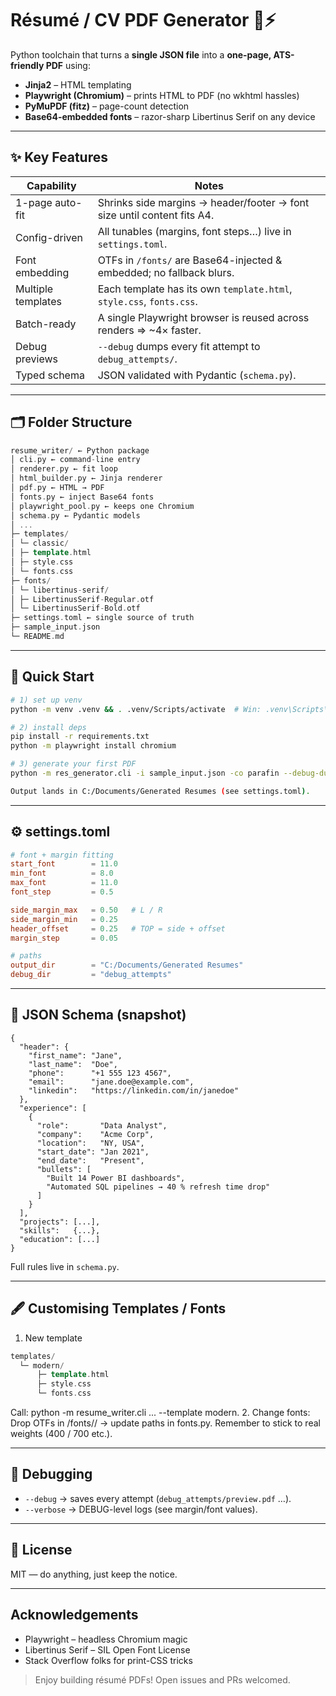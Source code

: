 # Résumé / CV PDF Generator 📄⚡️

Python toolchain that turns a **single JSON file** into a **one-page, ATS-friendly PDF** using:

* **Jinja2** – HTML templating  
* **Playwright (Chromium)** – prints HTML to PDF (no wkhtml hassles)  
* **PyMuPDF (fitz)** – page-count detection  
* **Base64-embedded fonts** – razor-sharp Libertinus Serif on any device  

---

## ✨ Key Features
| Capability | Notes |
|------------|-------|
| 1-page auto-fit | Shrinks side margins → header/footer → font size until content fits A4. |
| Config-driven | All tunables (margins, font steps…) live in `settings.toml`. |
| Font embedding | OTFs in `/fonts/` are Base64-injected & embedded; no fallback blurs. |
| Multiple templates | Each template has its own `template.html`, `style.css`, `fonts.css`. |
| Batch-ready | A single Playwright browser is reused across renders ⇒ ~4× faster. |
| Debug previews | `--debug` dumps every fit attempt to `debug_attempts/`. |
| Typed schema | JSON validated with Pydantic (`schema.py`). |

---

## 🗂️ Folder Structure
```cpp
resume_writer/ ← Python package
│ cli.py ← command-line entry
│ renderer.py ← fit loop
│ html_builder.py ← Jinja renderer
│ pdf.py ← HTML → PDF
│ fonts.py ← inject Base64 fonts
│ playwright_pool.py ← keeps one Chromium
│ schema.py ← Pydantic models
│ ...
├─ templates/
│ └─ classic/
│ ├─ template.html
│ ├─ style.css
│ └─ fonts.css
├─ fonts/
│ └─ libertinus-serif/
│ ├─ LibertinusSerif-Regular.otf
│ └─ LibertinusSerif-Bold.otf
├─ settings.toml ← single source of truth
├─ sample_input.json
└─ README.md
```

---

## 🚀 Quick Start

```bash
# 1) set up venv
python -m venv .venv && . .venv/Scripts/activate  # Win: .venv\Scripts\activate

# 2) install deps
pip install -r requirements.txt
python -m playwright install chromium

# 3) generate your first PDF
python -m res_generator.cli -i sample_input.json -co parafin --debug-dump

Output lands in C:/Documents/Generated Resumes (see settings.toml).
```
---

## ⚙️ settings.toml

```toml
# font + margin fitting
start_font        = 11.0
min_font          = 8.0
max_font          = 11.0
font_step         = 0.5

side_margin_max   = 0.50   # L / R
side_margin_min   = 0.25
header_offset     = 0.25   # TOP = side + offset
margin_step       = 0.05

# paths
output_dir        = "C:/Documents/Generated Resumes"
debug_dir         = "debug_attempts"
```

---

## 📝 JSON Schema (snapshot)

```jsonc
{
  "header": {
    "first_name": "Jane",
    "last_name":  "Doe",
    "phone":      "+1 555 123 4567",
    "email":      "jane.doe@example.com",
    "linkedin":   "https://linkedin.com/in/janedoe"
  },
  "experience": [
    {
      "role":       "Data Analyst",
      "company":    "Acme Corp",
      "location":   "NY, USA",
      "start_date": "Jan 2021",
      "end_date":   "Present",
      "bullets": [
        "Built 14 Power BI dashboards",
        "Automated SQL pipelines → 40 % refresh time drop"
      ]
    }
  ],
  "projects": [...],
  "skills":   {...},
  "education": [...]
}

```
Full rules live in `schema.py`.

---

## 🖋️ Customising Templates / Fonts
1. New template
```cpp
templates/
  └─ modern/
      ├─ template.html
      ├─ style.css
      └─ fonts.css
```
Call: python -m resume_writer.cli ... --template modern.
2. Change fonts: Drop OTFs in /fonts/<family>/ → update paths in fonts.py.
Remember to stick to real weights (400 / 700 etc.).

---

## 🐛 Debugging
- `--debug` → saves every attempt (`debug_attempts/preview.pdf` …).
- `--verbose` → DEBUG-level logs (see margin/font values).

---

## 📜 License
MIT — do anything, just keep the notice.

---

## Acknowledgements

- Playwright – headless Chromium magic
- Libertinus Serif – SIL Open Font License
- Stack Overflow folks for print-CSS tricks

> Enjoy building résumé PDFs! Open issues and PRs welcomed.